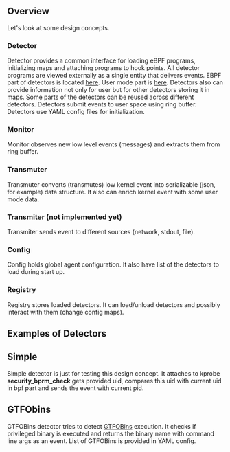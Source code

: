 ## Overview

Let's look at some design concepts.

### Detector

Detector provides a common interface for loading eBPF programs, initializing
maps and attaching programs to hook points. All detector programs are viewed
externally as a single entity that delivers events. EBPF part of detectors is
located
[here](https://github.com/anfedotoff/bombini/tree/main/bombini-detectors-ebpf/src/bin).
User mode part is
[here](https://github.com/anfedotoff/bombini/tree/main/bombini/src/detector). Detectors
also can provide information not only for user but for other detectors storing it
in maps. Some parts of the detectors can be reused across different detectors.
Detectors submit events to user space using ring buffer. Detectors use YAML
config files for initialization.

### Monitor

Monitor observes new low level events (messages) and extracts them from ring buffer.

### Transmuter

Transmuter converts (transmutes) low kernel event into serializable (json, for
example) data structure. It also can enrich kernel event with some user mode
data.

### Transmiter (not implemented yet)

Transmiter sends event to different sources (network, stdout, file).

### Config

Config holds global agent configuration. It also have list of the detectors to
load during start up.

### Registry

Registry stores loaded detectors. It can load/unload detectors and possibly
interact with them (change config maps).

## Examples of Detectors

## Simple

Simple detector is just for testing this design concept. It attaches to kprobe
**security_bprm_check** gets provided uid, compares this uid with current uid in
bpf part and sends the event with current pid.

## GTFObins

GTFOBins detector tries to detect [GTFOBins](https://gtfobins.github.io/) execution.
It checks if privileged binary is executed and returns the binary name with
command line args as an event. List of GTFOBins is provided in YAML config.
